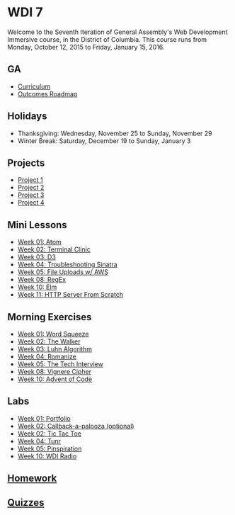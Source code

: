 # WDI 7

Welcome to the Seventh Iteration of General Assembly's Web Development Immersive course, in the District of Columbia.  This course runs from Monday, October 12, 2015 to Friday, January 15, 2016.

## GA

- [Curriculum](https://github.com/ga-dc/curriculum)
- [Outcomes Roadmap](https://docs.google.com/document/d/1F5wVNmqpGfB1TNUxFLgLjYs_c8167VNJFx0msSxo-G8/edit)

## Holidays

- Thanksgiving: Wednesday, November 25 to Sunday, November 29
- Winter Break: Saturday, December 19 to Sunday, January 3

## Projects

- [Project 1](https://github.com/ga-dc/project1)
- [Project 2](https://github.com/ga-dc/project2)
- [Project 3](https://github.com/ga-dc/project3)
- [Project 4](https://github.com/ga-dc/project4)

## Mini Lessons

- [Week 01: Atom](https://github.com/ga-dc/curriculum/tree/master/mini-lessons/atom-basics)
- [Week 02: Terminal Clinic](https://github.com/ga-dc/curriculum/tree/master/mini-lessons/terminal-clinic)
- [Week 03: D3](https://github.com/ga-dc/curriculum/tree/master/mini-lessons/d3)
- [Week 04: Troubleshooting Sinatra](https://github.com/ga-dc/curriculum/tree/master/04-ruby-mvc-sinatra/sinatra-troubleshooting)
- [Week 05: File Uploads w/ AWS](https://github.com/ga-dc/curriculum/tree/master/mini-lessons/file-uploads-with-carrier-wave-and-aws)
- [Week 08: RegEx](https://github.com/ga-dc/curriculum/tree/master/mini-lessons/regex)
- [Week 10: Elm](https://github.com/ga-dc/curriculum/tree/master/mini-lessons/elm)
- [Week 11: HTTP Server From Scratch](https://github.com/ga-dc/http_server_from_scratch)

## Morning Exercises

- [Week 01: Word Squeeze](https://github.com/ga-dc/word_squeeze)
- [Week 02: The Walker](https://github.com/ga-dc/the_walker)
- [Week 03: Luhn Algorithm](https://github.com/ga-dc/luhn_algorithm)
- [Week 04: Romanize](https://github.com/ga-dc/romanize)
- [Week 05: The Tech Interview](https://github.com/ga-dc/the_tech_interview)
- [Week 08: Vignere Cipher](https://github.com/ga-dc/vignere_cipher)
- [Week 10: Advent of Code](http://www.adventofcode.com)

## Labs

- [Week 01: Portfolio](https://github.com/ga-dc/portfolio_part_1)
- [Week 02: Callback-a-palooza (optional)](https://github.com/ga-dc/callback-a-palooza)
- [Week 02: Tic Tac Toe](https://github.com/ga-dc/tic_tac_toe)
- [Week 04: Tunr](https://github.com/ga-dc/tunr_sinatra/tree/lab-starter)
- [Week 05: Pinspiration](https://github.com/ga-dc/pinspiration)
- [Week 10: WDI Radio](https://github.com/ga-dc/wdi_radio_lab)

## [Homework](https://github.com/ga-dc/wdi7/tree/master/homework)

## [Quizzes](https://github.com/ga-dc/wdi7/tree/master/quizzes)
